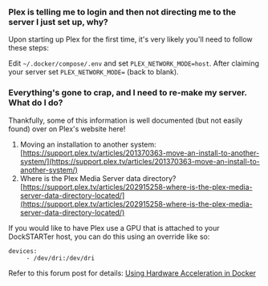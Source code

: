 ### Plex is telling me to login and then not directing me to the server I just set up, why?
Upon starting up Plex for the first time, it's very likely you'll need to follow these steps:

Edit `~/.docker/compose/.env` and set `PLEX_NETWORK_MODE=host`. After claiming your server set `PLEX_NETWORK_MODE=` (back to blank).

### Everything's gone to crap, and I need to re-make my server. What do I do?
Thankfully, some of this information is well documented (but not easily found) over on Plex's website here!
1. Moving an installation to another system: [https://support.plex.tv/articles/201370363-move-an-install-to-another-system/](https://support.plex.tv/articles/201370363-move-an-install-to-another-system/)
2. Where is the Plex Media Server data directory? [https://support.plex.tv/articles/202915258-where-is-the-plex-media-server-data-directory-located/](https://support.plex.tv/articles/202915258-where-is-the-plex-media-server-data-directory-located/)

If you would like to have Plex use a GPU that is attached to your DockSTARTer host, you can do this using an override like so:
```
devices:
     - /dev/dri:/dev/dri
```
Refer to this forum post for details: [Using Hardware Acceleration in Docker](https://forums.plex.tv/t/using-hardware-acceleration-in-docker/229702/3)
